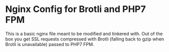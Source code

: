# Nginx Config for Brotli and PHP7 FPM

This is a basic nginx file meant to be modified and tinkered with. Out of the box you get SSL requests compressed with Brotli (falling back to gzip when Brotli is unavailable) passed to PHP7 FPM.